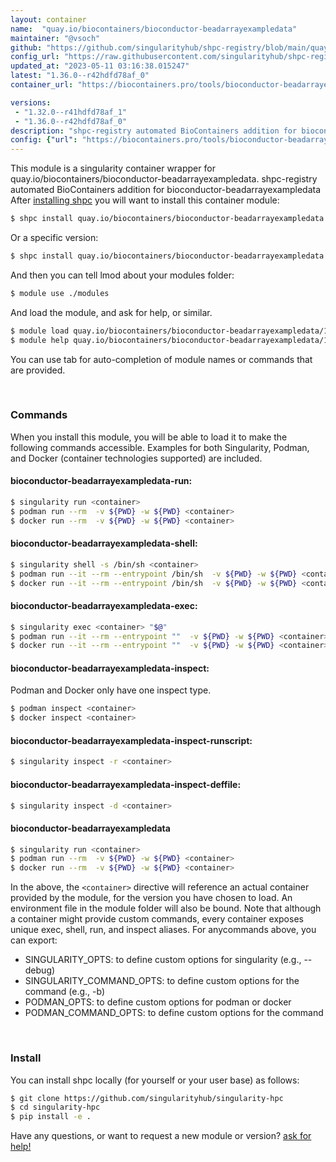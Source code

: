 ```yaml
---
layout: container
name:  "quay.io/biocontainers/bioconductor-beadarrayexampledata"
maintainer: "@vsoch"
github: "https://github.com/singularityhub/shpc-registry/blob/main/quay.io/biocontainers/bioconductor-beadarrayexampledata/container.yaml"
config_url: "https://raw.githubusercontent.com/singularityhub/shpc-registry/main/quay.io/biocontainers/bioconductor-beadarrayexampledata/container.yaml"
updated_at: "2023-05-11 03:16:38.015247"
latest: "1.36.0--r42hdfd78af_0"
container_url: "https://biocontainers.pro/tools/bioconductor-beadarrayexampledata"

versions:
 - "1.32.0--r41hdfd78af_1"
 - "1.36.0--r42hdfd78af_0"
description: "shpc-registry automated BioContainers addition for bioconductor-beadarrayexampledata"
config: {"url": "https://biocontainers.pro/tools/bioconductor-beadarrayexampledata", "maintainer": "@vsoch", "description": "shpc-registry automated BioContainers addition for bioconductor-beadarrayexampledata", "latest": {"1.36.0--r42hdfd78af_0": "sha256:4a8e43cbf3f2c621bc97e865bd03fc64261cfab17b14d448d9f3553e24661003"}, "tags": {"1.32.0--r41hdfd78af_1": "sha256:51786ff7d1f6dad02a1f5b568c7d1d6ab01d8b464b921b37654e6bda245905d7", "1.36.0--r42hdfd78af_0": "sha256:4a8e43cbf3f2c621bc97e865bd03fc64261cfab17b14d448d9f3553e24661003"}, "docker": "quay.io/biocontainers/bioconductor-beadarrayexampledata"}
---
```


This module is a singularity container wrapper for quay.io/biocontainers/bioconductor-beadarrayexampledata.
shpc-registry automated BioContainers addition for bioconductor-beadarrayexampledata
After [installing shpc](#install) you will want to install this container module:


```bash
$ shpc install quay.io/biocontainers/bioconductor-beadarrayexampledata
```

Or a specific version:

```bash
$ shpc install quay.io/biocontainers/bioconductor-beadarrayexampledata:1.36.0--r42hdfd78af_0
```

And then you can tell lmod about your modules folder:

```bash
$ module use ./modules
```

And load the module, and ask for help, or similar.

```bash
$ module load quay.io/biocontainers/bioconductor-beadarrayexampledata/1.36.0--r42hdfd78af_0
$ module help quay.io/biocontainers/bioconductor-beadarrayexampledata/1.36.0--r42hdfd78af_0
```

You can use tab for auto-completion of module names or commands that are provided.

<br>

### Commands

When you install this module, you will be able to load it to make the following commands accessible.
Examples for both Singularity, Podman, and Docker (container technologies supported) are included.

#### bioconductor-beadarrayexampledata-run:

```bash
$ singularity run <container>
$ podman run --rm  -v ${PWD} -w ${PWD} <container>
$ docker run --rm  -v ${PWD} -w ${PWD} <container>
```

#### bioconductor-beadarrayexampledata-shell:

```bash
$ singularity shell -s /bin/sh <container>
$ podman run --it --rm --entrypoint /bin/sh  -v ${PWD} -w ${PWD} <container>
$ docker run --it --rm --entrypoint /bin/sh  -v ${PWD} -w ${PWD} <container>
```

#### bioconductor-beadarrayexampledata-exec:

```bash
$ singularity exec <container> "$@"
$ podman run --it --rm --entrypoint ""  -v ${PWD} -w ${PWD} <container> "$@"
$ docker run --it --rm --entrypoint ""  -v ${PWD} -w ${PWD} <container> "$@"
```

#### bioconductor-beadarrayexampledata-inspect:

Podman and Docker only have one inspect type.

```bash
$ podman inspect <container>
$ docker inspect <container>
```

#### bioconductor-beadarrayexampledata-inspect-runscript:

```bash
$ singularity inspect -r <container>
```

#### bioconductor-beadarrayexampledata-inspect-deffile:

```bash
$ singularity inspect -d <container>
```



#### bioconductor-beadarrayexampledata

```bash
$ singularity run <container>
$ podman run --rm  -v ${PWD} -w ${PWD} <container>
$ docker run --rm  -v ${PWD} -w ${PWD} <container>
```


In the above, the `<container>` directive will reference an actual container provided
by the module, for the version you have chosen to load. An environment file in the
module folder will also be bound. Note that although a container
might provide custom commands, every container exposes unique exec, shell, run, and
inspect aliases. For anycommands above, you can export:

 - SINGULARITY_OPTS: to define custom options for singularity (e.g., --debug)
 - SINGULARITY_COMMAND_OPTS: to define custom options for the command (e.g., -b)
 - PODMAN_OPTS: to define custom options for podman or docker
 - PODMAN_COMMAND_OPTS: to define custom options for the command

<br>

### Install

You can install shpc locally (for yourself or your user base) as follows:

```bash
$ git clone https://github.com/singularityhub/singularity-hpc
$ cd singularity-hpc
$ pip install -e .
```

Have any questions, or want to request a new module or version? [ask for help!](https://github.com/singularityhub/singularity-hpc/issues)
